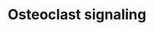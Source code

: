 ---
annotations:
- id: CL:0000092
  parent: animal cell
  type: Cell Type Ontology
  value: osteoclast
- id: PW:0000650
  parent: signaling pathway
  type: Pathway Ontology
  value: signaling pathway pertinent to development
- id: PW:0000003
  parent: signaling pathway
  type: Pathway Ontology
  value: signaling pathway
authors:
- Ehsiao
- AlexanderPico
- MaintBot
- Samuel Sklar
- Khanspers
- Ddigles
- Egonw
- Mkutmon
- Jessev1993
- Eweitz
citedin:
- link: PMC8155553
  title: 'Heterogeneity

    of Lipid and Protein Cartilage Profiles

    Associated with Human Osteoarthritis with or without Type 2 Diabetes

    Mellitus (2021)'
communities: []
description: Signaling pathways involved in osteoclast activation.   Proteins on this
  pathway have targeted assays available via the [CPTAC Assay Portal](https://assays.cancer.gov/available_assays?wp_id=WP12).
last-edited: 2025-07-10
ndex: 6dd4e76b-8b61-11eb-9e72-0ac135e8bacf
organisms:
- Homo sapiens
redirect_from:
- /index.php/Pathway:WP12
- /instance/WP12
- /instance/WP12_r139888
revision: r139888
schema-jsonld:
- '@context': https://schema.org/
  '@id': https://wikipathways.github.io/pathways/WP12.html
  '@type': Dataset
  creator:
    '@type': Organization
    name: WikiPathways
  description: Signaling pathways involved in osteoclast activation.   Proteins on
    this pathway have targeted assays available via the [CPTAC Assay Portal](https://assays.cancer.gov/available_assays?wp_id=WP12).
  keywords:
  - AIMP2
  - Cathepsin K
  - Ca²⁺
  - H+ ATPase
  - H⁺
  - IFN-b
  - MAPK8
  - Na+/H+ transporter
  - Na⁺
  - OGR1
  - OPG
  - Osteopontin
  - PDGFB
  - Pi
  - RANK
  - RANK ligand
  - TRAP
  - TRPV
  - Type 1 interferon receptor
  - b3 integrin
  license: CC0
  name: Osteoclast signaling
seo: CreativeWork
title: Osteoclast signaling
wpid: WP12
---